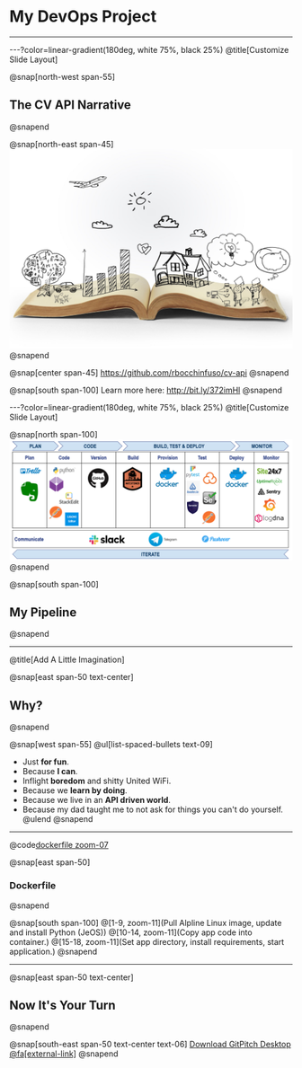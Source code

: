 # My **DevOps** Project

---

---?color=linear-gradient(180deg, white 75%, black 25%)
@title[Customize Slide Layout]

@snap[north-west span-55]
## The CV API Narrative
@snapend

@snap[north-east span-45]
![IMAGE](assets/img/narrative.jpg)
@snapend

@snap[center span-45]
https://github.com/rbocchinfuso/cv-api
@snapend

@snap[south span-100]
Learn more here: http://bit.ly/372imHl
@snapend

---?color=linear-gradient(180deg, white 75%, black 25%)
@title[Customize Slide Layout]

@snap[north span-100]
![IMAGE](assets/img/pipeline.png)
@snapend

@snap[south span-100]
## My Pipeline
@snapend

---
@title[Add A Little Imagination]

@snap[east span-50 text-center]
## Why?
@snapend

@snap[west span-55]
@ul[list-spaced-bullets text-09]
- Just **for fun**.
- Because **I can**.
- Inflight **boredom** and shitty United WiFi.
- Because we **learn by doing**.
- Because we live in an **API driven world**.
- Because my dad taught me to not ask for things you can't do yourself.
@ulend
@snapend

---

@code[dockerfile zoom-07](./Dockerfile)

@snap[east span-50]
### Dockerfile
@snapend

@snap[south span-100]
@[1-9, zoom-11](Pull Alpline Linux image, update and install Python (JeOS))
@[10-14, zoom-11](Copy app code into container.)
@[15-18, zoom-11](Set app directory, install requirements, start application.)
@snapend


---



@snap[east span-50 text-center]
## Now It's **Your** Turn
@snapend

@snap[south-east span-50 text-center text-06]
[Download GitPitch Desktop @fa[external-link]](https://gitpitch.com/docs/getting-started/tutorial/)
@snapend

